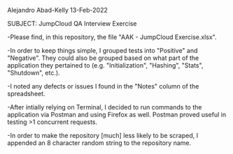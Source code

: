 
Alejandro Abad-Kelly
13-Feb-2022

SUBJECT: JumpCloud QA Interview Exercise

-Please find, in this repository, the file "AAK - JumpCloud Exercise.xlsx".

-In order to keep things simple, I grouped tests into "Positive" and "Negative". They could also be grouped based on what part of the application they pertained to (e.g. "Initialization", "Hashing", "Stats", "Shutdown", etc.).

-I noted any defects or issues I found in the "Notes" column of the spreadsheet.

-After intially relying on Terminal, I decided to run commands to the application via Postman and using Firefox as well. Postman proved useful in testing >1 concurrent requests.

-In order to make the repository [much] less likely to be scraped, I appended an 8 character random string to the repository name.
